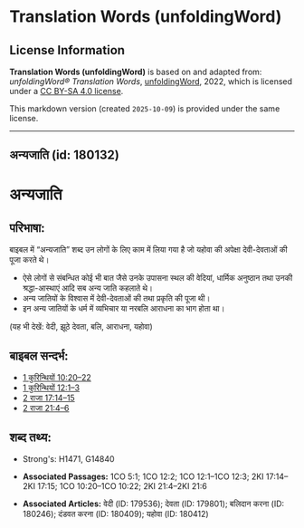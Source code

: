 # Translation Words (unfoldingWord)

## License Information

**Translation Words (unfoldingWord)** is based on and adapted from: _unfoldingWord® Translation Words_, [unfoldingWord](https://unfoldingword.org/utw), 2022, which is licensed under a [CC BY-SA 4.0 license](https://creativecommons.org/licenses/by-sa/4.0/legalcode.en).

This markdown version (created `2025-10-09`) is provided under the same license.



--------------------------------

## अन्यजाति (id: 180132)

अन्यजाति
========

परिभाषा:
--------

बाइबल में “अन्यजाति” शब्द उन लोगों के लिए काम में लिया गया है जो यहोवा की अपेक्षा देवी\-देवताओं की पूजा करते थे।

* ऐसे लोगों से संबन्धित कोई भी बात जैसे उनके उपासना स्थल की वेदियां, धार्मिक अनुष्ठान तथा उनकी श्रद्धा\-आस्थाएं आदि सब अन्य जाति कहलाते थे।
* अन्य जातियों के विश्वास में देवी\-देवताओं की तथा प्रकृति की पूजा थी।
* इन अन्य जातियों के धर्म में व्यभिचार या नरबलि आराधना का भाग होता था।

(यह भी देखें: वेदी, झूठे देवता, बलि, आराधना, यहोवा)

बाइबल सन्दर्भ:
--------------

* [1 कुरिन्थियों 10:20–22](https://ref.ly/1Cor0:0)
* [1 कुरिन्थियों 12:1–3](https://ref.ly/1Cor0:0)
* [2 राजा 17:14–15](https://ref.ly/2Kgs0:0)
* [2 राजा 21:4–6](https://ref.ly/2Kgs0:0)

शब्द तथ्य:
----------

* Strong's: H1471, G14840

* **Associated Passages:** 1CO 5:1; 1CO 12:2; 1CO 12:1–1CO 12:3; 2KI 17:14–2KI 17:15; 1CO 10:20–1CO 10:22; 2KI 21:4–2KI 21:6
* **Associated Articles:** वेदी (ID: 179536); देवता (ID: 179801); बलिदान करना (ID: 180246); दंडवत करना (ID: 180409); यहोवा (ID: 180412)

